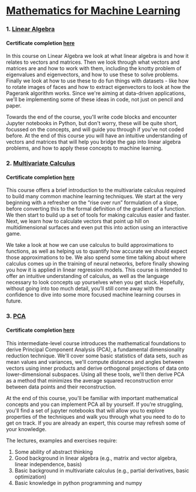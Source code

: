 # [Mathematics for Machine Learning](https://www.coursera.org/specializations/mathematics-machine-learning)

### 1. [Linear Algebra](Linear-Algebra)
#### Certificate completion [here](https://www.coursera.org/account/accomplishments/verify/9F7H9TYD2TR5)
In this course on Linear Algebra we look at what linear algebra is and how it relates to vectors and matrices. Then we look through what vectors and matrices are and how to work with them, including the knotty problem of eigenvalues and eigenvectors, and how to use these to solve problems. Finally  we look at how to use these to do fun things with datasets - like how to rotate images of faces and how to extract eigenvectors to look at how the Pagerank algorithm works. Since we're aiming at data-driven applications, we'll be implementing some of these ideas in code, not just on pencil and paper. <br>

Towards the end of the course, you'll write code blocks and encounter Jupyter notebooks in Python, but don't worry, these will be quite short, focussed on the concepts, and will guide you through if you’ve not coded before.  At the end of this course you will have an intuitive understanding of vectors and matrices that will help you bridge the gap into linear algebra problems, and how to apply these concepts to machine learning.

### 2. [Multivariate Calculus](Multivariate-Calculus)
#### Certificate completion [here](https://www.coursera.org/account/accomplishments/verify/MED22AZP65NE)
This course offers a brief introduction to the multivariate calculus required to build many common machine learning techniques. We start at the very beginning with a refresher on the “rise over run” formulation of a slope, before converting this to the formal definition of the gradient of a function. We then start to build up a set of tools for making calculus easier and faster. Next, we learn how to calculate vectors that point up hill on multidimensional surfaces and even put this into action using an interactive game. <br>

We take a look at how we can use calculus to build approximations to functions, as well as helping us to quantify how accurate we should expect those approximations to be. We also spend some time talking about where calculus comes up in the training of neural networks, before finally showing you how it is applied in linear regression models. This course is intended to offer an intuitive understanding of calculus, as well as the language necessary to look concepts up yourselves when you get stuck. Hopefully, without going into too much detail, you’ll still come away with the confidence to dive into some more focused machine learning courses in future.


### 3. [PCA](PCA)
#### Certificate completion [here]()
This intermediate-level course introduces the mathematical foundations to derive Principal Component Analysis (PCA), a fundamental dimensionality reduction technique. We'll cover some basic statistics of data sets, such as mean values and variances, we'll compute distances and angles between vectors using inner products and derive orthogonal projections of data onto lower-dimensional subspaces. Using all these tools, we'll then derive PCA as a method that minimizes the average squared reconstruction error between data points and their reconstruction. <br>

At the end of this course, you'll be familiar with important mathematical concepts and you can implement PCA all by yourself. If you’re struggling, you'll find a set of jupyter notebooks that will allow you to explore properties of the techniques and walk you through what you need to do to get on track. If you are already an expert, this course may refresh some of your knowledge. <br>

The lectures, examples and exercises require:
1. Some ability of abstract thinking
2. Good background in linear algebra (e.g., matrix and vector algebra, linear independence, basis)
3. Basic background in multivariate calculus (e.g., partial derivatives, basic optimization)
4. Basic knowledge in python programming and numpy
